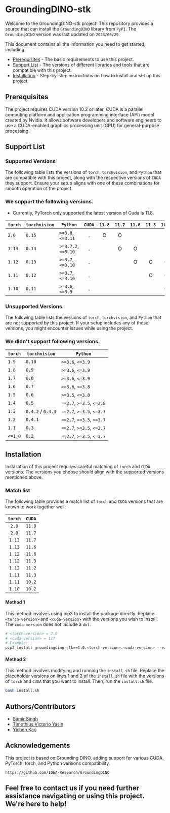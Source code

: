 
# GroundingDINO-stk

Welcome to the GroundingDINO-stk project! This repository provides a source that can install the `GroundingDINO` library from `PyPI`. The `GroundingDINO` version was last updated on `2023/06/29`.

This document contains all the information you need to get started, including:

* [Prerequisites](#prerequisites) - The basic requirements to use this project.
* [Support List](#support-list) - The versions of different libraries and tools that are compatible with this project.
* [Installation](#installation) - Step-by-step instructions on how to install and set up this project.

## Prerequisites

The project requires CUDA version 10.2 or later. CUDA is a parallel computing platform and application programming interface (API) model created by Nvidia. It allows software developers and software engineers to use a CUDA-enabled graphics processing unit (GPU) for general-purpose processing.

## Support List

### Supported Versions

The following table lists the versions of `torch`, `torchvision`, and `Python` that are compatible with this project, along with the respective versions of `CUDA` they support. Ensure your setup aligns with one of these combinations for smooth operation of the project.

### We support the following versions.

* Currently, PyTorch only supported the latest version of Cuda is 11.8.

| `torch`            | `torchvision`      | `Python`                  | `CUDA` | `11.8` | `11.7` | `11.6` | `11.3` | `10.2` | 
| ------------------ | ------------------ | ------------------------- | :----: | :----: | :----: | :----: | :----: | :----: |
| `2.0`              | `0.15`             | `>=3.8`, `<=3.11`         |    .   |    O   |   O    |        |        |        |
| `1.13`             | `0.14`             | `>=3.7.2`, `<=3.10`       |    .   |        |   O    |   O    |        |        |
| `1.12`             | `0.13`             | `>=3.7`, `<=3.10`         |    .   |        |        |   O    |    O   |    O   |
| `1.11`             | `0.12`             | `>=3.7`, `<=3.10`         |    .   |        |        |        |    O   |    O   |
| `1.10`             | `0.11`             | `>=3.6`, `<=3.9`          |    .   |        |        |        |        |    O   |


### Unsupported Versions

The following table lists the versions of `torch`, `torchvision`, and `Python` that are not supported by this project. If your setup includes any of these versions, you might encounter issues while using the project.

### We didn't support following versions.

| `torch`            | `torchvision`      | `Python`                  |
| ------------------ | ------------------ | ------------------------- |
| `1.9`              | `0.10`             | `>=3.6`, `<=3.9`          |
| `1.8`              | `0.9`              | `>=3.6`, `<=3.9`          |
| `1.7`              | `0.8`              | `>=3.6`, `<=3.9`          |
| `1.6`              | `0.7`              | `>=3.6`, `<=3.8`          |
| `1.5`              | `0.6`              | `>=3.5`, `<=3.8`          |
| `1.4`              | `0.5`              | `==2.7`, `>=3.5`, `<=3.8` |
| `1.3`              | `0.4.2` / `0.4.3`  | `==2.7`, `>=3.5`, `<=3.7` |
| `1.2`              | `0.4.1`            | `==2.7`, `>=3.5`, `<=3.7` |
| `1.1`              | `0.3`              | `==2.7`, `>=3.5`, `<=3.7` |
| `<=1.0`            | `0.2`              | `==2.7`, `>=3.5`, `<=3.7` |

## Installation

Installation of this project requires careful matching of `torch` and `CUDA` versions. The versions you choose should align with the supported versions mentioned above.

### Match list

The following table provides a match list of `torch` and `CUDA` versions that are known to work together well:

| `torch` | `CUDA` |
| :-----: | :----: |
|  `2.0`  | `11.8` |
|  `2.0`  | `11.7` |
| `1.13`  | `11.7` |
| `1.13`  | `11.6` |
| `1.12`  | `11.6` |
| `1.12`  | `11.3` |
| `1.12`  | `11.2` |
| `1.11`  | `11.3` |
| `1.11`  | `10.2` |
| `1.10`  | `10.2` |

#### Method 1

This method involves using pip3 to install the package directly. Replace `<torch-version>` and `<cuda-version>` with the versions you wish to install. The `cuda-version` does not include a `dot`.

```bash
# <torch-version> = 2.0
# <cuda-version> = 117
# Example:
pip3 install groundingdino-stk==1.0.<torch-version>.<cuda-version> --extra-index-url https://download.pytorch.org/whl/cu<cuda-version>
```

#### Method 2

This method involves modifying and running the `install.sh` file. Replace the placeholder versions on lines 1 and 2 of the `install.sh` file with the versions of `torch` and `CUDA` that you want to install. Then, run the `install.sh` file.

```bash
bash install.sh
```

## Authors/Contributors

- [Samir Singh](https://github.com/Facadedevil)
- [Timothius Victorio Yasin](https://github.com/)
- [Yichen Kao](https://github.com/fireblue95)

## Acknowledgements

This project is based on Grounding DINO, adding support for various CUDA, PyTorch, torch, and Python versions compatibility.

```
https://github.com/IDEA-Research/GroundingDINO
```

## Feel free to contact us if you need further assistance navigating or using this project. We're here to help!

